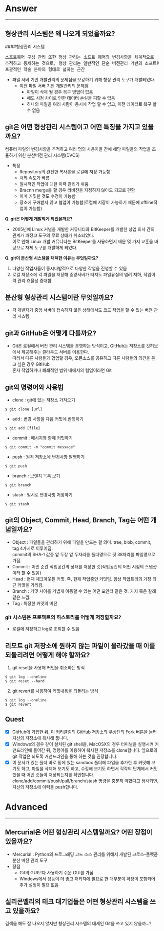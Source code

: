 # Answer
- - -

## 형상관리 시스템은 왜 나오게 되었을까요?

####형상관리 시스템
<pre>소프트웨어 구성 관리 또한 형상 관리는 소프트 웨어의 변경사항을 체계적으로   
추적하고 통제하는 것으로, 형상 관리는 일반적인 단순 버전관리 기반의 소프트웨어 운용을 좀 더   
포괄적인 학술 분야의 형태로 넓히는 근간</pre>

+ 파일 서버 기반 개발관리의 문제점을 보강하기 위해 형상 관리 도구가 개발되었다.
  + 이전 파일 서버 기반 개발관리의 문제점
    + 파일이 삭제 될 경우 복구 방법이 없음
    + 해도 시점 차이로 인한 데이터 손실을 피할 수 없음
    + 하나의 파일을 여러 사람이 동시에 작업 할 수 없고, 이전 데이터로 복구 할 수 없음
    
## git은 어떤 형상관리 시스템이고 어떤 특징을 가지고 있을까요?
컴퓨터 파일의 변경사항을 추적하고 여러 명의 사용자들 간에 해당 파일들의 작업을 조율하기 위한 분산버전 관리 시스템(DVCS)
+ 특징
  + Repository의 완전한 복사본을 로컬에 저장 가능함
  + 처리 속도가 빠름
  + 일시적인 작업에 대한 이력 관리가 쉬움
  + Bracnh merge를 할 경우 리비전을 지정하지 않아도 되므로 편함
  + 이미 커밋한 것도 수정이 가능함
  + 장소에 구애받지 않고 협업이 가능함(로컬에 저장이 가능하기 때문에 offline작업이 가능함)   


__Q. git은 어떻게 개발되게 되었을까요?__    
  * 2005년에 Linux 커널을 개발한 커뮤니티와 BitKeeper를 개발한 상업 회사 간의 관계가 깨졌고 도구의 무료 상태가 취소되었다.   
이로 인해 Linux 개발 커뮤니티는 BitKeeper를 사용하면서 배운 몇 가지 교훈을 바탕으로 자체 도구를 개발하게 되었다.

__Q. git이 분산형 시스템을 채택한 이유는 무엇일까요?__   
1. 다양한 작업자들이 동시다발적으로 다양한 작업을 진행할 수 있음
2. 로컬 저장소에 각 파일을 저장해 중앙서버가 터져도 파일유실의 염려 저하, 작업이력 관리 효율성 증대함


## 분산형 형상관리 시스템이란 무엇일까요?

+ 각 개발자가 중앙 서버에 접속하지 않은 상태에서도 코드 작업을 할 수 있는 버전 관리 시스템

## git과 GitHub은 어떻게 다를까요?
* Git은 로컬에서 버전 관리 시스템을 운영하는 방식이고, GitHub는 저장소를 깃허브에서 제공해주는 클라우드 서버를 이용한다.   
따라서 다른 사람들과 협업할 경우, 오픈소스를 공유하고 다른 사람들의 의견을 듣고 싶은 경우 GitHub   
혼자 작업하거나 폐쇄적인 범위 내에서의 협업이라면 Git

## git의 명령어와 사용법
+ clone : git에 있는 저장소 가져오기
<pre><code>$ git clone [url]</code></pre>

+ add : 변경 사항을 다음 커밋에 반영하기
<pre><code>$ git add [file]</code></pre>

+ commit : 메시지와 함께 커밋하기
<pre><code>$ git commit -m "commit message"</code></pre>

+ push : 원격 저장소에 변경사항 발행하기
<pre><code>$ git push</code></pre>

+ branch : 브랜치 목록 보기
<pre><code>$ git branch</code></pre>

+ stash : 임시로 변경사항 저장하기
<pre><code>$ git stash</code></pre>

## git의 Object, Commit, Head, Branch, Tag는 어떤 개념일까요?
+ Object : 파일들을 관리하기 위해 파일을 만드는 걸 의미. tree, blob, commit, tag 4가지로 이루어짐.   
  commit의 SHA-1 값중 앞 두장 앞 두자리를 폴더명으로 뒷 38자리를 파일명으로 가짐.
+ Commit : 어떤 순간 작업공간의 상태를 저장한 것(작업공간의 어떤 시점의 스냅샷이라 할 수 있음)
+ Head : 현재 체크아웃된 커밋. 즉, 현재 작업중인 커밋임. 항상 작업트리의 가장 최근 커밋을 가리킴.
+ Branch : 커밋 사이를 가볍게 이동할 수 있는 어떤 포인터 같은 것. 가지 혹은 갈래 같은 느낌.
+ Tag : 특정한 커밋의 버전

### git 시스템은 프로젝트의 히스토리를 어떻게 저장할까요?
* 로컬에 저장하고 log로 조회할 수 있음

## 리모트 git 저장소에 원하지 않는 파일이 올라갔을 때 이를 되돌리려면 어떻게 해야 할까요?
1. git reset을 사용해 커밋을 취소하는 방식

<pre><code>$ git log --oneline   
$ git reset --hard</code></pre>

2. git revert를 사용하여 커밋내용을 되돌리는 방식
<pre><code>$ git log --oneline   
$ git revert</code></pre>


## Quest
 - [x] GitHub에 가입한 뒤, 이 커리큘럼의 GitHub 저장소의 우상단의 Fork 버튼을 눌러 자신의 저장소에 복사해 둡니다.
 - [x] Windows의 경우 같이 설치된 git shell을, MacOSX의 경우 터미널을 실행시켜 커맨드라인에 들어간 뒤, 명령어를 이용하여 복사한 저장소를 clone합니다.   앞으로의 git 작업은 되도록 커맨드라인을 통해 하는 것을 권장합니다.
 - [x] 이 문서가 있는 폴더 바로 밑에 있는 sandbox 폴더에 파일을 추가한 후 커밋해 보기도 하고, 파일을 삭제해 보기도 하고, 수정해 보기도 하면서 각각의 단계에서 커밋했을 때 어떤 것들이 저장되는지를 확인합니다.
clone/add/commit/push/pull/branch/stash 명령을 충분히 익혔다고 생각되면, 자신의 저장소에 이력을 push합니다.

# Advanced
- - -
## Mercurial은 어떤 형상관리 시스템일까요? 어떤 장점이 있을까요?
+ Mercurial : Python의 프로그래밍 코드 소스 관리를 위해서 개발된 크로스-플랫폼 분산 버전 관리 도구
+ 장점
  + Git의 GUI보다 사용하기 쉬운 GUI를 가짐
  + Windows에서 성능이 더 좋고 패키지에 필요로 한 대부분이 확장이 포함되어 추가 설정이 필요 없음

## 실리콘밸리의 테크 대기업들은 어떤 형상관리 시스템을 쓰고 있을까요?
검색을 해도 잘 나오지 않지만 형상관리 시스템의 대세인 Git을 쓰고 있지 않을까...?